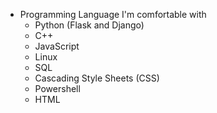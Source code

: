 * Programming Language I'm comfortable with
  * Python (Flask and Django)
  * C++
  * JavaScript
  * Linux
  * SQL
  * Cascading Style Sheets (CSS)
  * Powershell
  * HTML
  
